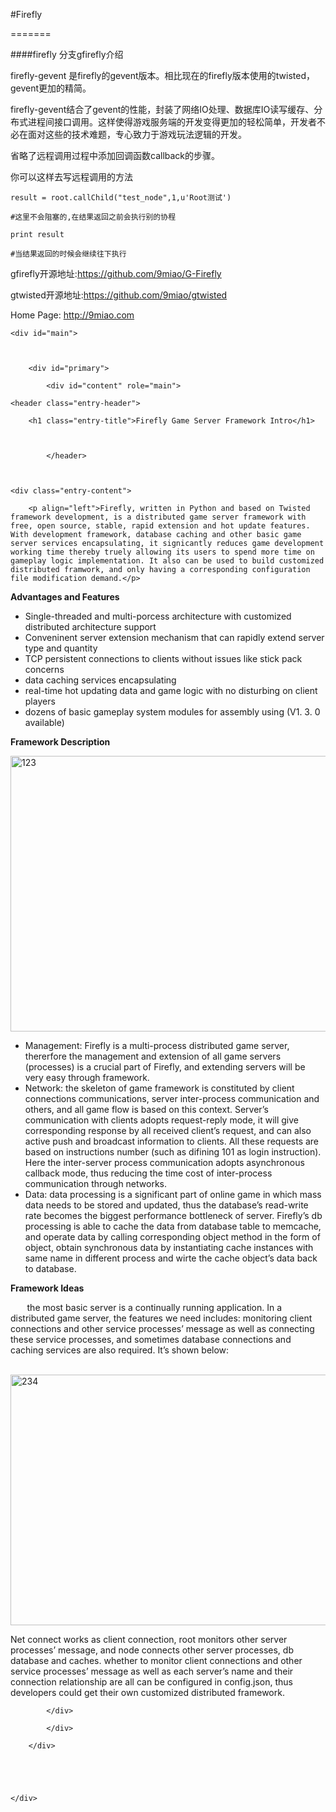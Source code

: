 ﻿#Firefly
=======

####firefly 分支gfirefly介绍

firefly-gevent 是firefly的gevent版本。相比现在的firefly版本使用的twisted，gevent更加的精简。<br/>
firefly-gevent结合了gevent的性能，封装了网络IO处理、数据库IO读写缓存、分布式进程间接口调用。这样使得游戏服务端的开发变得更加的轻松简单，开发者不必在面对这些的技术难题，专心致力于游戏玩法逻辑的开发。<br/>
省略了远程调用过程中添加回调函数callback的步骤。<br/>
你可以这样去写远程调用的方法<br/>


	result = root.callChild("test_node",1,u'Root测试')
	#这里不会阻塞的,在结果返回之前会执行别的协程
	print result
	#当结果返回的时候会继续往下执行

gfirefly开源地址:https://github.com/9miao/G-Firefly<br/>
gtwisted开源地址:https://github.com/9miao/gtwisted<br/>

<body class="single single-post postid-31 single-format-standard custom-background single-author singular two-column right-sidebar">
Home Page: <a href="http://www.9miao.com">http://9miao.com<a>
<div id="page" class="hfeed">


	<div id="main">

		<div id="primary">
			<div id="content" role="main">
					
<article id="post-31" class="post-31 post type-post status-publish format-standard hentry category-firefly">
	<header class="entry-header">
		<h1 class="entry-title">Firefly Game Server Framework Intro</h1>

			</header>

	<div class="entry-content">
		<p align="left">Firefly, written in Python and based on Twisted framework development, is a distributed game server framework with free, open source, stable, rapid extension and hot update features. With development framework, database caching and other basic game server services encapsulating, it signicantly reduces game development working time thereby truely allowing its users to spend more time on gameplay logic implementation. It also can be used to build customized distributed framwork, and only having a corresponding configuration file modification demand.</p>
<p align="left"><strong>Advantages and Features</strong><b></b></p>
<ul>
<li>Single-threaded and multi-porcess architecture with customized distributed architecture support</li>
<li>Conveninent server extension mechanism that can rapidly extend server type and quantity</li>
<li>TCP persistent connections to clients without issues like stick pack concerns</li>
<li>data caching services encapsulating</li>
<li>real-time hot updating data and game logic with no disturbing on client players</li>
<li>dozens of basic gameplay system modules for assembly using (V1. 3. 0 available)</li>
</ul>
<p align="left"><strong>Framework Description</strong></p>
<p align="left"><a href="http://9miao.com"><img class="alignnone  wp-image-40" alt="123" src="http://firefly2.9miao.com/wp-content/uploads/2013/08/123.jpg" width="601" height="441"></a></p>
<ul>
<li>Management: Firefly is a multi-process distributed game server, thererfore the management and extension of all game servers (processes) is a crucial part of Firefly, and extending servers will be very easy through framework.</li>
<li>Network: the skeleton of game framework is constituted by client connections communications, server inter-process communication and others, and all game flow is based on this context. Server’s communication with clients adopts request-reply mode, it will give corresponding response by all received client’s request, and can also active push and broadcast information to clients. All these requests are based on instructions number (such as difining 101 as login instruction). Here the inter-server process communication adopts asynchronous callback mode, thus reducing the time cost of inter-process communication through networks.</li>
<li>Data: data processing is a significant part of online game in which mass data needs to be stored and updated, thus the database’s read-write rate becomes the biggest performance bottleneck of server. Firefly’s db processing is able to cache the data from database table to memcache, and operate data by calling corresponding object method in the form of object, obtain synchronous data by instantiating cache instances with same name in different process and wirte the cache object’s data back to database.</li>
</ul>
<p align="left"><strong>Framework Ideas</strong><b></b></p>
<p align="left"><b>&nbsp; &nbsp; &nbsp; &nbsp;&nbsp;</b>the most basic server is a continually running application. In a distributed game server, the features we need includes: monitoring client connections and other service processes’ message as well as connecting these service processes, and sometimes database connections and caching services are also required. It’s shown below:</p>
<p align="left">&nbsp;<a href="http://9miao.com/"><img class="alignnone size-full wp-image-41" alt="234" src="http://firefly2.9miao.com/wp-content/uploads/2013/08/234.jpg" width="552" height="401"></a></p>
<p align="left">Net connect works as client connection, root monitors other server processes’ message, and node connects other server processes, db database and caches. whether to monitor client connections and other service processes’ message as well as each server’s name and their connection relationship are all can be configured in config.json, thus developers could get their own customized distributed framework.</p>
			</div>

</article>

				
			</div>
		</div>


	</div>

</div>

</body>
